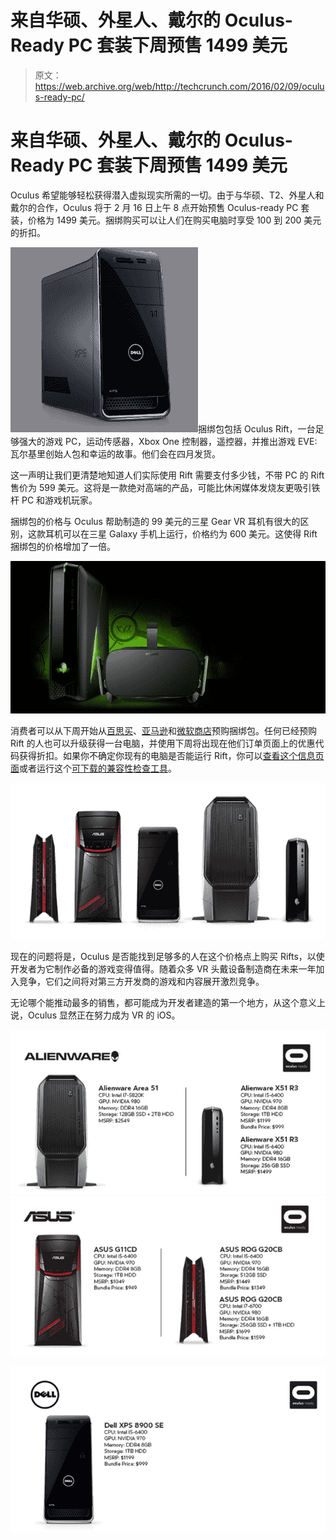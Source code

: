 # 来自华硕、外星人、戴尔的 Oculus-Ready PC 套装下周预售 1499 美元 

> 原文：<https://web.archive.org/web/http://techcrunch.com/2016/02/09/oculus-ready-pc/>

# 来自华硕、外星人、戴尔的 Oculus-Ready PC 套装下周预售 1499 美元

Oculus 希望能够轻松获得潜入虚拟现实所需的一切。由于与华硕、T2、外星人和戴尔的合作，Oculus 将于 2 月 16 日上午 8 点开始预售 Oculus-ready PC 套装，价格为 1499 美元。捆绑购买可以让人们在购买电脑时享受 100 到 200 美元的折扣。

![Desktop_xps_8900](img/6a80ba946e5990db9df3a72f955333e8.png)捆绑包包括 Oculus Rift，一台足够强大的游戏 PC，运动传感器，Xbox One 控制器，遥控器，并推出游戏 EVE:瓦尔基里创始人包和幸运的故事。他们会在四月发货。

这一声明让我们更清楚地知道人们实际使用 Rift 需要支付多少钱，不带 PC 的 Rift 售价为 599 美元。这将是一款绝对高端的产品，可能比休闲媒体发烧友更吸引铁杆 PC 和游戏机玩家。

捆绑包的价格与 Oculus 帮助制造的 99 美元的三星 Gear VR 耳机有很大的区别，这款耳机可以在三星 Galaxy 手机上运行，价格约为 600 美元。这使得 Rift 捆绑包的价格增加了一倍。

![alienware-oculus-gear-08](img/47d7074bb529ca9b1d553cbe86289cea.png)

消费者可以从下周开始从[百思买](https://web.archive.org/web/20230129072824/http://www.bestbuy.com/site/clp/oculus-rift-vr-offer/pcmcat748301736879.c?id=pcmcat748301736879)、[亚马逊](https://web.archive.org/web/20230129072824/http://www.amazon.com/Oculus-Rift-Certified-G11CD-WS51-Desktop-Bundle/dp/B01BHFI4XG)和[微软商店](https://web.archive.org/web/20230129072824/http://www.microsoftstore.com/store/msusa/en_US/cat/PC-Gaming/categoryID.68289300)预购捆绑包。任何已经预购 Rift 的人也可以升级获得一台电脑，并使用下周将出现在他们订单页面上的优惠代码获得折扣。如果你不确定你现有的电脑是否能运行 Rift，你可以[查看这个信息页面](https://web.archive.org/web/20230129072824/https://developer.oculus.com/blog/powering-the-rift/)或者运行这个[可下载的兼容性检查工具](https://web.archive.org/web/20230129072824/http://ocul.us/compat-tool)。

![oculus-ready-pc-family.1](img/0a19765dd684b1900d9c287d9a9a0640.png)

现在的问题将是，Oculus 是否能找到足够多的人在这个价格点上购买 Rifts，以使开发者为它制作必备的游戏变得值得。随着众多 VR 头戴设备制造商在未来一年加入竞争，它们之间将对第三方开发商的游戏和内容展开激烈竞争。

无论哪个能推动最多的销售，都可能成为开发者建造的第一个地方，从这个意义上说，Oculus 显然正在努力成为 VR 的 iOS。

![Screen Shot 2016-02-09 at 10.28.30 AM](img/24791cc5255de5bfb7567a2a2eb01d7f.png) ![Screen Shot 2016-02-09 at 10.28.26 AM](img/2d1618d4945572c5bf74aae50587a325.png)

![Screen Shot 2016-02-09 at 10.34.59 AM](img/46340f12a123ac126e522ebae42ab3e0.png)